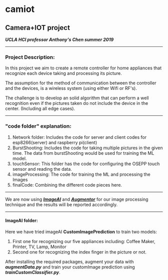 # camiot

## Camera+IOT project

 
***UCLA HCI professor Anthony's Chen summer 2019***


***

### Project Description:

In this project we aim to create a remote controller for home appliances that recognize each device taking and processing its picture. 

The assumption for the method of communication between the controller and the devices, is a wireless system (using either Wifi or RF's). 

The challenge is to develop an solid algorithm that can perform a well recognition even if the pictures taken do not include the device in the center. (Including all edge cases). 

***

### "code folder" explanation:
1.  Network folder:  Includes the code for server and client codes for esp8266(server) and raspberry pi(client) 
2. BurstShooting: Includes the code for taking multiple pictures in the given time. The data from burstShooting would be used for training the ML model.
3. touchSensor: This folder has the code for configuring the OSEPP touch sensor and reading the data. 
4. imageProcessing: The code for training the ML and processing the Images
5. finalCode: Combining the different code pieces here. 


***
We are now using ***[ImageAI](https://github.com/OlafenwaMoses/ImageAI)*** and ***[Augmentor](https://github.com/mdbloice/Augmentor)*** for our image processing technique and the results will be reported accordingly. 
 
---

#### ImageAI folder:
Here we have tried imageAI **CustomImagePrediction** to train two models:
1. First one for recognizing our five appliances including: Coffee Maker, Printer, TV, Lamp, Monitor
2. Second one for recognizing the index finger in the picture or not.

After installing the required packages, augment your data with ***augmentData.py*** and train your customImage prediction using ***trainCustomClassifier.py***. 



